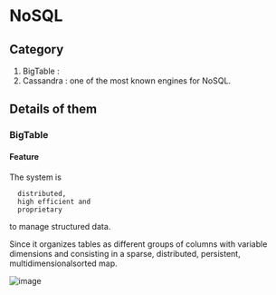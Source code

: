# NoSQL
## Category
1. BigTable : 
2. Cassandra : one of the most known engines for NoSQL. 

## Details of them

### BigTable
#### Feature
The system is 
      
      distributed,
      high efficient and
      proprietary 
      
to manage structured data.

Since it  organizes tables as different  groups of columns 
with variable dimensions and consisting  in a sparse, distributed, persistent, multidimensionalsorted  map.

![image](https://user-images.githubusercontent.com/75050655/225528340-b48c06a1-072f-461a-a4c8-9301fe48b89c.png)


